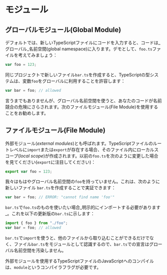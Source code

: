 # モジュール

## グローバルモジュール\(Global Module\)

デフォルトでは、新しいTypeScriptファイルにコードを入力すると、コードは_グローバル_名前空間\(global namespace\)に入ります。デモとして、`foo.ts`ファイルを考えてみましょう：

```typescript
var foo = 123;
```

同じプロジェクトで新しいファイル`bar.ts`を作成すると、TypeScriptの型システムは、変数`foo`をグローバルに利用することを許容します：

```typescript
var bar = foo; // allowed
```

言うまでもありませんが、グローバル名前空間を使うと、あなたのコードが名前競合の危険にさらされます。次のファイルモジュール\(File Module\)を使用することをお勧めします。

## ファイルモジュール\(File Module\)

外部モジュール\(_external modules_\)とも呼ばれます。TypeScriptファイルのルートレベルに`import`または`export`が存在する場合、そのファイル内にローカルスコープ\(_local scope_\)が作成されます。以前の`foo.ts`を次のように変更した場合を見てください\(`export`に注目してください\)：

```typescript
export var foo = 123;
```

我々はもはやグローバル名前空間の`foo`を持っていません。これは、次のように新しいファイル `bar.ts`を作成することで実証できます：

```typescript
var bar = foo; // ERROR: "cannot find name 'foo'"
```

`bar.ts`で`foo.ts`のものを使いたい場合_明示的にインポートする必要があります_。これを以下の更新版の`bar.ts`に示します：

```typescript
import { foo } from "./foo";
var bar = foo; // allowed
```

`bar.ts`で`import`を使うと、他のファイルから取り込むことができるだけでなく、ファイル`bar.ts`をモジュールとして認識するので、`bar.ts`での宣言はグローバル名前空間を汚染しません。

外部モジュールを使用するTypeScriptファイルのJavaScriptへのコンパイルは、`module`というコンパイラフラグが必要です。

